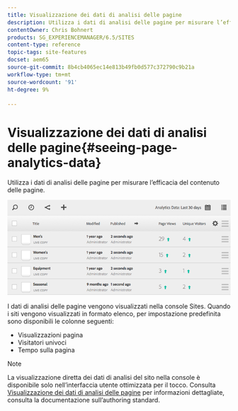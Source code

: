 ```yaml
---
title: Visualizzazione dei dati di analisi delle pagine
description: Utilizza i dati di analisi delle pagine per misurare l’efficacia del contenuto delle pagine.
contentOwner: Chris Bohnert
products: SG_EXPERIENCEMANAGER/6.5/SITES
content-type: reference
topic-tags: site-features
docset: aem65
source-git-commit: 8b4cb4065ec14e813b49fb0d577c372790c9b21a
workflow-type: tm+mt
source-wordcount: '91'
ht-degree: 9%

---
```



# Visualizzazione dei dati di analisi delle pagine{#seeing-page-analytics-data}

Utilizza i dati di analisi delle pagine per misurare l’efficacia del contenuto delle pagine.

![chlimage_1-80](assets/chlimage_1-80.png)

I dati di analisi delle pagine vengono visualizzati nella console Sites. Quando i siti vengono visualizzati in formato elenco, per impostazione predefinita sono disponibili le colonne seguenti:

* Visualizzazioni pagina
* Visitatori univoci
* Tempo sulla pagina

>[!NOTE]
>
>La visualizzazione diretta dei dati di analisi del sito nella console è disponibile solo nell’interfaccia utente ottimizzata per il tocco. Consulta [Visualizzazione dei dati di analisi delle pagine](/help/sites-authoring/page-analytics-using.md) per informazioni dettagliate, consulta la documentazione sull’authoring standard.
